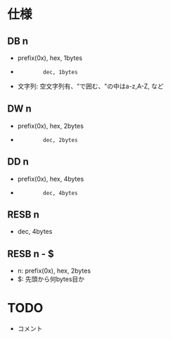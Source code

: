 # 仕様
## DB n 
* prefix(0x), hex, 1bytes 
*             dec, 1bytes
* 文字列: 空文字列有、"で囲む、"の中はa-z,A-Z, など
## DW n
* prefix(0x), hex, 2bytes 
*             dec, 2bytes
## DD n
* prefix(0x), hex, 4bytes
*             dec, 4bytes
## RESB n
* dec, 4bytes
## RESB n - $ 
* n: prefix(0x), hex, 2bytes
* $: 先頭から何bytes目か


# TODO
* コメント
